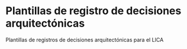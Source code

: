 # Plantillas de registro de decisiones arquitectónicas
Plantillas de registros de decisiones arquitectónicas para el LICA
